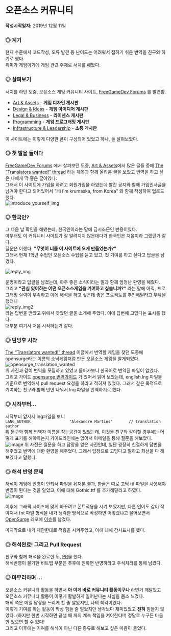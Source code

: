 # 오픈소스 커뮤니티
**작성시작일자:** 2019년 12월 11일

### ◎ 계기
현재 수준에서 코드작성, 오류 발견 등 난이도는 어려워서 접하기 쉬운 번역을 친구와 하기로 했다.  
취미가 게임이기에 게임 관련 주제로 서치를 해봤다.

### ◎ 살펴보기
서치를 하던 도중, 오픈소스 게임 커뮤니티 사이트, [FreeGameDev Forums](https://forum.freegamedev.net) 를 발견함.
* [Art & Assets](https://forum.freegamedev.net/viewforum.php?f=6) - **게임 디자인 게시판**
* [Design & Ideas](https://forum.freegamedev.net/viewforum.php?f=5) - **게임 아이디어 게시판**
* [Legal & Business](https://forum.freegamedev.net/viewforum.php?f=7) - **라이센스 게시판**
* [Programming](https://forum.freegamedev.net/viewforum.php?f=3) - **게임 프로그래밍 게시판**
* [Infrastructure & Leadership](https://forum.freegamedev.net/viewforum.php?f=4) - **소통 게시판**

이 사이트에는 이렇게 다양한 폼이 구성되어 있었고 하나, 둘 살펴보았다.

### ◎ 첫 발을 들이다
[FreeGameDev Forums](https://forum.freegamedev.net) 에서 살펴보던 도중, [Art & Assets](https://forum.freegamedev.net/viewforum.php?f=6)에서 많은 글들 중에 [The “Translators wanted!” thread](https://forum.freegamedev.net/viewtopic.php?f=6&t=11388) 라는 제목과 함께 올라온 글을 보았고 번역을 하고 싶은 나에게 딱 좋은 글이였다.  
그래서 이 사이트에 가입을 하려고 회원가입을 하였는데 빨간 공지와 함께 가입인사글을 남겨야 한다고 되어있어서 "Hi i'm krumaska, from Korea" 와 함께 작성하여 업로드 했다.  
![Introduce_yourself_img](https://user-images.githubusercontent.com/51515055/70618204-97a21080-1c55-11ea-86b6-aeb5c7dafb4e.PNG)  

### ◎ 한국인?
그 다음 날 확인을 해봤는데, 한국인이라는 말에 금시초문인 반응이였다.  
아무래도 이 커뮤니티 사이트가 잘 알려지지 않은데다가 한국인은 처음이라 그랬던거 같다.  
질문은 이랬다. **"무엇이 너를 이 사이트에 오게 만들었는가?"**  
그래서 현재 1학년 수업인 오픈소스 수업을 듣고 있고, 첫 기여를 하고 싶다고 답글을 남겼다.
  
  ![reply_img](https://user-images.githubusercontent.com/51515055/70618384-05e6d300-1c56-11ea-8572-4c837d10d987.png)  
  
운명이라고 답글을 남겼는데, 아주 좋은 소식이라는 말과 함께 엄청난 환영을 해줬다.  
그리고 **"관심 있어하는 어떤 오픈소스게임을 기여하고 싶습니까?"** 라는 말에 아직, 프로그래밍 실력이 부족하고 이에 해석을 하고 싶은데 좋은 프로젝트를 추천해달라고 부탁을 했더니  
![reply_img2](https://user-images.githubusercontent.com/51515055/70770612-6c343880-1db1-11ea-98a6-763697a6c281.png)  
라는 답변을 받았고 위에서 찾았던 글을 소개해 주었다.  이에 답변에 고맙다는 표시를 했다.  
대부분 여기서 처음 시작하는거 같다.

### ◎ 탐방후 시작  
[The “Translators wanted!” thread](https://forum.freegamedev.net/viewtopic.php?f=6&t=11388) 이글에서 번역할 게임을 찾던 도중에 opensurge라는 이름의 소닉게임처럼 만든 오픈소스 게임을 알게되었다.  
![opensurge_translation_wanted](https://user-images.githubusercontent.com/51515055/71114368-f4339b80-2212-11ea-8500-38ad25176102.png)  
위 사진과 같이 번역을 모집하고 있었고 들어가보니 한국어로 번역된 파일이 없었다.  
그리고 가이드 [opensurge 번역가이드](http://opensnc.sourceforge.net/wiki/index.php/Translation_Guide) 가 있어서 읽어 보았는데, english.lng 파일을 기준으로 번역해서 pull request 요청을 하라고 적혀져 있었다.
그래서 같은 목적으로 기여하는 친구와 함께 반반 나눠서 lng 파일을 번역하기로 했다.  

### ◎ 시작부터...
시작부터 앞서서 lng파일을 보니  
`LANG_AUTHOR                 "Alexandre Martins"       // translation author`  
위 문구와 함께 번역자 이름을 적는공간이 있었는데, 이것을 친구와 같이할 경우에는 어떻게 표기를 해야하는지 가이드라인에는 없어서 이메일을 통해 질문을 해보았다.  
![image](https://user-images.githubusercontent.com/51515055/71307389-199df080-2431-11ea-94bf-eb6272f47d5c.png)
위 사진은 질문을 하고 답장을 얻은 사진인데, 일단 굉장히 친절하게 답변을 해주었고 번역에 대한 환영을 해주었다.  그래서 답장으로 고맙다고 말하고 최선을 다 해보겠다고 말했다.  

### ◎ 해석 반영 문제
해석이 게임에 반영이 안되서 파일을 뒤져본 결과, 한글은 따로 고딕 ttf 파일을 사용해야 반영이 된다는 것을 알았고, 이에 대해 Gothic.ttf 를 추가해달라고 하였다.  
![image](https://user-images.githubusercontent.com/51515055/71307120-ed807080-242c-11ea-93a4-a22f0600c519.png)  


이후에 그래픽 사이즈에 맞게 바꾸려고 폰트적용을 시켜 보았지만, 다른 언어도 같이 작아져서 fnt 파일 형식을 내가 생각한 방식으로 작성하면 어떻겠냐고 물어보면서 [OpenSurge](https://github.com/alemart/opensurge) 레포에 [이슈](https://github.com/alemart/opensurge/issues/15)를 남겼다.

마지막으로 내가 제안한대로 적용을 시켜주었고, 이에 대해 감사표시를 했다. 

### ◎ 해석완료! 그리고 Pull Request
친구와 함께 해석을 완료한 뒤, [PR](https://github.com/alemart/opensurge/pull/16)을 했다.  
해석반영이 불가한 비트맵 부분은 추후에 원하면 반영하라고 주석처리를 통해 남겼다.  

### ◎ 마무리하며 ...
오픈소스 커뮤니티 활동을 하면서 **아 이게 바로 커뮤니티 활동이구나** 라면거 깨달았고 오픈소스 커뮤니티 활동이 이렇게 활발하게 일어난다는 사실을 몸소 느겼다.  
해외 쪽은 메일 답장을 느리게 할 줄 알았지만, 나의 착각이였다.  
이렇게 기여를 하는 활동이 막상 힘들 줄 알았지만 생각보다 재미있었고 **전혀** 힘들지 않았다. (하지만 한번 시작하면 끝낼 때 까지 계속 책임을 져야한다!!) 정말로 누구든 마음만 있으면 할 수 있다!  
그리고 이후에는 기여를 해석이 아닌 다른 종류로 해보고 싶은 마음이 들었다.
